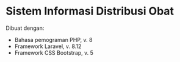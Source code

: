 # Sistem Informasi Distribusi Obat

Dibuat dengan:
- Bahasa pemograman PHP, v. 8 
- Framework Laravel, v. 8.12
- Framework CSS Bootstrap, v. 5